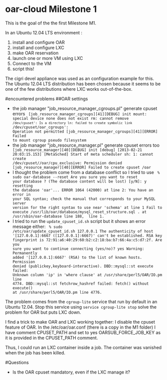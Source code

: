 oar-cloud Milestone 1
====================

This is the goal of the the first Milestone M1.

In an Ubuntu 12.04 LTS environment :

1. install and configure OAR
2. install and configure LXC
3. make OAR reservation
4. launch one or more VM using LXC
5. Connect to the VM
6. script this!

The cigri devel appliance was used as an configuration example for this.
The Ubuntu 12.04 LTS distribution has been chosen because it seems to be one of
the few distributions where LXC works out-of-the-box.

#encountered problems
##OAR settings
* the job manager "job_resource_manager_cgroups.pl" generate cpuset errors
    <code>
    [job_resource_manager_cgroups][41][DEBUG] init
    mount: special device none does not exist
    rm: cannot remove `/dev/cpuset': Is a directory
    ln: failed to create symbolic link `/dev/cpuset/oar_cgroups': Operation not permitted
    [job_resource_manager_cgroups][41][ERROR] Failed to mount cgroup pseudo filesystem
    </code>
* the job manager "job_resource_manager.pl" generate cpuset errors too
    <code>
    [job_resource_manager][40][DEBUG] init
    [debug] [2013-02-21 20:03:15.153] [MetaSched] Start of meta scheduler
    sh: 1: cannot create /dev/cpuset//oar/cpu_exclusive: Permission denied
    [job_resource_manager][40][ERROR] Failed to create cpuset /oar
    </code>
* I thought the problem come from a database conflict so I tried to use
    <code>
    % sudo  oar-database --reset
    Are you sure you want to reset your database ? (The database content will be lost) [y/N]: y
    resetting the database 'oar'...
    ERROR 1064 (42000) at line 2: You have an error in your SQL syntax; check the manual that corresponds to your MySQL server version for the right syntax to use near 'schema' at line 1
    Fail to execute /usr/lib/oar/database/mysql_reset_structure.sql
    . at /usr/sbin/oar-database line 188, <FIN> line 1.
    </code>
* I tried to run the `update_cpuset_id.sh` script but it shows an error message either:
    <code>
    % sudo /etc/oar/update_cpuset_id.sh 127.0.0.1
    The authenticity of host '[127.0.0.1]:6667 ([127.0.0.1]:6667)' can't be established.
    RSA key fingerprint is 72:91:a6:40:29:60:b2:c2:18:ba:b7:66:4a:c5:d7:2f.
    Are you sure you want to continue connecting (yes/no)? yes
    Warning: Permanently added '[127.0.0.1]:6667' (RSA) to the list of known hosts.
    Permission denied (publickey,keyboard-interactive).
    DBD::mysql::st execute failed: Unknown column 'ip' in 'where clause' at /usr/share/perl5/OAR/IO.pm line 4774.
    DBD::mysql::st fetchrow_hashref failed: fetch() without execute() at /usr/share/perl5/OAR/IO.pm line 4776.
    </code>

The problem comes from the `cgroup-lite` service that run by default in an Ubuntu 12.04.
Stop this service using `service cgroup-lite stop` solve the problem for OAR but puts LXC
down.

I find a trick to make OAR and LXC working together: I disable the cpuset feature of OAR.
In the /etc/oar/oar.conf (there is a copy in the M1 folder) I have comment CPUSET_PATH and
set to yes OARSUB_FORCE_JOB_KEY as it is provided in the CPUSET_PATH comment.

Thus, I could run an LXC container inside a job. The container was vanished when the job has been killed.

#Questions
* Is the OAR cpuset mandatory, even if the LXC manage it?

